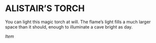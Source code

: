 ﻿# ALISTAIR’S TORCH

You can light this magic torch at will. The flame’s light fills a much larger space than it should, enough to illuminate a cave bright as day.

*Item*
